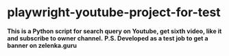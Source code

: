 # playwright-youtube-project-for-test

**This is a Python script for search query on Youtube, get sixth video, like it and subscribe to owner channel.**
**P.S. Developed as a test job to get a banner on zelenka.guru**
